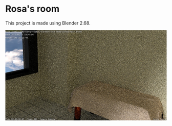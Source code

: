 Rosa's room
=============

This project is made using Blender 2.68.

![First render](renders/01.jpg)
